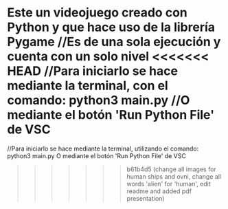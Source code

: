 Este un videojuego creado con Python y que hace uso de la librería Pygame
//Es de una sola ejecución y cuenta con un solo nivel
<<<<<<< HEAD
//Para iniciarlo se hace mediante la terminal, con el comando: python3 main.py //O mediante el botón 'Run Python File' de VSC
=======
//Para iniciarlo se hace mediante la terminal, utilizando el comando: python3 main.py O mediante el botón 'Run Python File' de VSC
>>>>>>> b61b4d5 (change all images for human ships and ovni, change all words 'alien' for 'human', edit readme and added pdf presentation)
